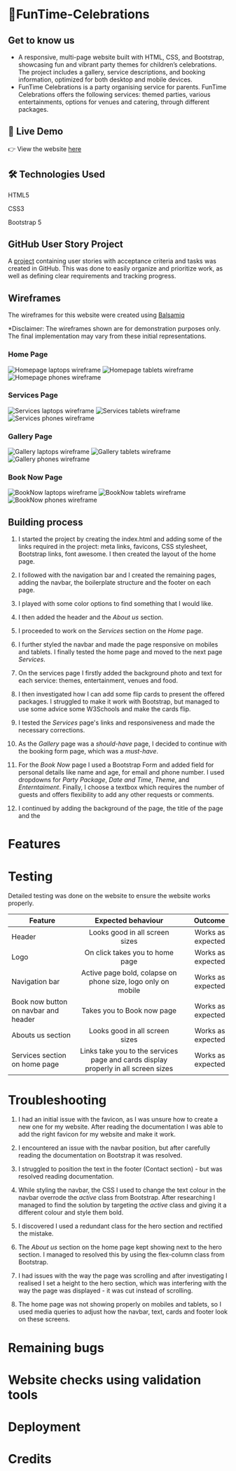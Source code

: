 # 🎉FunTime-Celebrations

## Get to know us 

- A responsive, multi-page website built with HTML, CSS, and Bootstrap, showcasing fun and vibrant party themes for children’s celebrations. The project includes a gallery, service descriptions, and booking information, optimized for both desktop and mobile devices.
- FunTime Celebrations is a party organising service for parents. FunTime Celebrations offers the following services: themed parties, various entertainments, options for venues and catering, through different packages. 

##  🚀  Live Demo

👉 View the website [here]()

## 🛠 Technologies Used

HTML5

CSS3

Bootstrap 5

## GitHub User Story Project

A [project](https://github.com/users/IrinaAdeniyi/projects/4/views/1) containing user stories with acceptance criteria and tasks was created in GitHub. This was done to easily organize and prioritize work, as well as defining clear requirements and tracking progress.

## Wireframes

The wireframes for this website were created using [Balsamiq](https://balsamiq.com/education/)

*Disclaimer: The wireframes shown are for demonstration purposes only. The final implementation may vary from these initial representations.

### Home Page
![Homepage laptops wireframe](assets/wireframes/Home-laptops.png)
![Homepage tablets wireframe](assets/wireframes/Home-tablets.png)
![Homepage phones wireframe](assets/wireframes/Home-phones.png)

### Services Page
![Services laptops wireframe](assets/wireframes/Services-laptops.png)
![Services tablets wireframe](assets/wireframes/Services-tablets.png)
![Services phones wireframe](assets/wireframes/Services-phones.png)

### Gallery Page
![Gallery laptops wireframe](assets/wireframes/Gallery-laptops.png)
![Gallery tablets wireframe](assets/wireframes/Gallery-tablets.png)
![Gallery phones wireframe](assets/wireframes/Gallery-phones.png)

### Book Now Page
![BookNow laptops wireframe](assets/wireframes/BookNow-laptops.png)
![BookNow tablets wireframe](assets/wireframes/BookNow-tablets.png)
![BookNow phones wireframe](assets/wireframes/BookNow-phones.png)


## Building process
1. I started the project by creating the index.html and adding some of the links required in the project: meta links, favicons, CSS stylesheet, Bootstrap links, font awesome. I then created the layout of the home page.

2. I followed with the navigation bar and I created the remaining pages, adding the navbar, the boilerplate structure and the footer on each page.

3. I played with some color options to find something that I would like.

4. I then added the header and the *About us* section.

5. I proceeded to work on the *Services* section on the *Home* page.

6. I further styled the navbar and made the page responsive on mobiles and tablets. I finally tested the home page and moved to the next page *Services*.

7. On the services page I firstly added the background photo and text for each service: themes, entertainment, venues and food.

8. I then investigated how I can add some flip cards to present the offered packages. I struggled to make it work with Bootstrap, but managed to use some advice some W3Schools and make the cards flip.

9. I tested the *Services* page's links and responsiveness and made the necessary corrections.

10. As the *Gallery* page was a *should-have* page, I decided to continue with the booking form page, which was a *must-have*.

11. For the *Book Now* page I used a Bootstrap Form and added field for personal details like name and age, for email and phone number. I used dropdowns for *Party Package*, *Date and Time*, *Theme*, and *Enterntaiment*. Finally, I choose a textbox which requires the number of guests and offers flexibility to add any other requests or comments.

12. I continued by adding the background of the page, the title of the page and the 

# Features

# Testing 
Detailed testing was done on the website to ensure the website works properly.

| Feature    | Expected behaviour | Outcome  |
| -----------|:------------------:| --------:|
| Header     | Looks good in all screen sizes|  Works as expected        |
| Logo       | On click takes you to home page                   | Works as expected         |
| Navigation bar | Active page bold, colapse on phone size, logo only on mobile       | Works as expected         |
| Book now button on navbar and header | Takes you to Book now page | Works as expected
| Abouts us section | Looks good in all screen sizes | Works as expected |
| Services section on home page | Links take you to the services page and cards display properly in all screen sizes | Works as expected

# Troubleshooting
1. I had an initial issue with the favicon, as I was unsure how to create a new one for my website. After reading the documentation I was able to add the right favicon for my website and make it work.

2. I encountered an issue with the navbar position, but after carefully reading the documentation on Bootstrap it was resolved.

3. I struggled to position the text in the footer (Contact section) - but was resolved reading documentation. 

4. While styling the navbar, the CSS I used to change the text colour in the navbar overrode the *active* class from Bootstrap. After researching I managed to find the solution by targeting the *active* class and giving it a different colour and style them bold.

5. I discovered I used a redundant class for the hero section and rectified the mistake.

6. The *About us* section on the home page kept showing next to the hero section. I managed to resolved this by using the flex-column class from Bootstrap.

7. I had issues with the way the page was scrolling and after investigating I realised I set a height to the hero section, which was interfering with the way the page was displayed - it was cut instead of scrolling.

8. The home page was not showing properly on mobiles and tablets, so I used media queries to adjust how the navbar, text, cards and footer look on these screens.



# Remaining bugs

# Website checks using validation tools

# Deployment

# Credits
